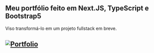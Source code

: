 ## Meu portfólio feito em Next.JS, TypeScript e Bootstrap5
Viso transformá-lo em um projeto fullstack em breve.
## [![Portfolio](https://img.shields.io/website?label=portfolio&style=for-the-badge&up_message=on&url=https%3A%2F%2Frafael-dev.tech)](https://rafael-dev.tech) <br/>
